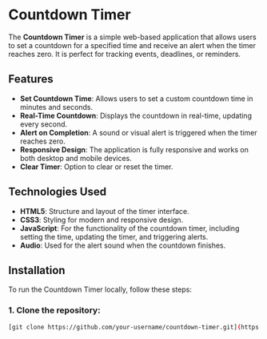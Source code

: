 # Countdown Timer

The **Countdown Timer** is a simple web-based application that allows users to set a countdown for a specified time and receive an alert when the timer reaches zero. It is perfect for tracking events, deadlines, or reminders.

## Features

- **Set Countdown Time**: Allows users to set a custom countdown time in minutes and seconds.
- **Real-Time Countdown**: Displays the countdown in real-time, updating every second.
- **Alert on Completion**: A sound or visual alert is triggered when the timer reaches zero.
- **Responsive Design**: The application is fully responsive and works on both desktop and mobile devices.
- **Clear Timer**: Option to clear or reset the timer.

## Technologies Used

- **HTML5**: Structure and layout of the timer interface.
- **CSS3**: Styling for modern and responsive design.
- **JavaScript**: For the functionality of the countdown timer, including setting the time, updating the timer, and triggering alerts.
- **Audio**: Used for the alert sound when the countdown finishes.

## Installation

To run the Countdown Timer locally, follow these steps:

### 1. Clone the repository:

```bash
[git clone https://github.com/your-username/countdown-timer.git](https://github.com/manasi-gade07/Countdown.git)
